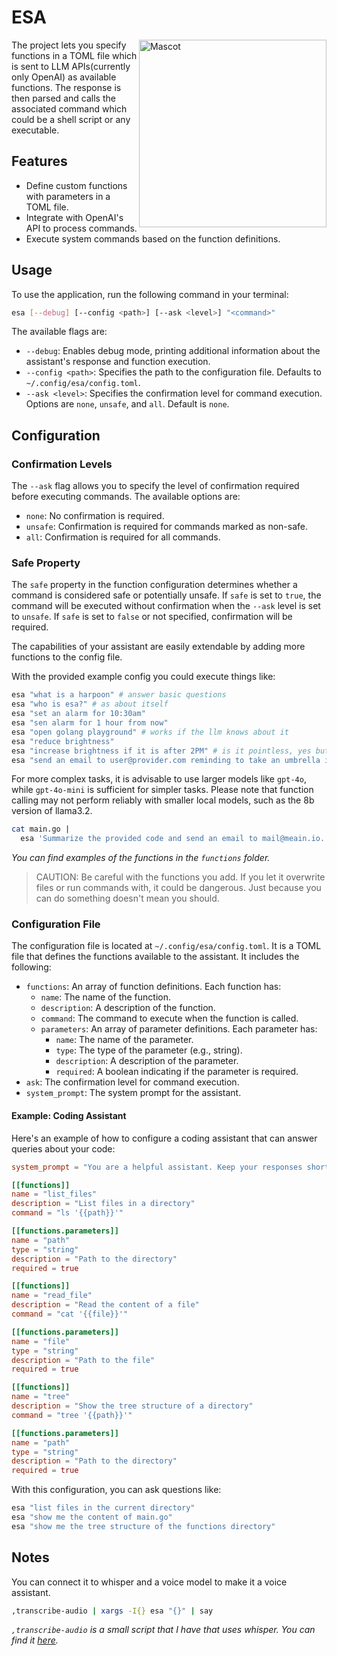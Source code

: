 # ESA

<img src="https://github.com/user-attachments/assets/5c2915ab-4a8e-4b49-b3b6-394d5644dac2" alt="Mascot" width="300" align="right"/>

The project lets you specify functions in a TOML file which is sent to
LLM APIs(currently only OpenAI) as available functions. The response
is then parsed and calls the associated command which could be a shell
script or any executable.

## Features

- Define custom functions with parameters in a TOML file.
- Integrate with OpenAI's API to process commands.
- Execute system commands based on the function definitions.

## Usage

To use the application, run the following command in your terminal:

```bash
esa [--debug] [--config <path>] [--ask <level>] "<command>"
```

The available flags are:
- `--debug`: Enables debug mode, printing additional information about the assistant's response and function execution.
- `--config <path>`: Specifies the path to the configuration file. Defaults to `~/.config/esa/config.toml`.
- `--ask <level>`: Specifies the confirmation level for command execution. Options are `none`, `unsafe`, and `all`. Default is `none`.

## Configuration

### Confirmation Levels

The `--ask` flag allows you to specify the level of confirmation required before executing commands. The available options are:

-   `none`: No confirmation is required.
-   `unsafe`: Confirmation is required for commands marked as non-safe.
-   `all`: Confirmation is required for all commands.

### Safe Property

The `safe` property in the function configuration determines whether a command is considered safe or potentially unsafe. If `safe` is set to `true`, the command will be executed without confirmation when the `--ask` level is set to `unsafe`. If `safe` is set to `false` or not specified, confirmation will be required.

The capabilities of your assistant are easily extendable by adding more functions to the config file.

With the provided example config you could execute things like:

```bash
esa "what is a harpoon" # answer basic questions
esa "who is esa?" # as about itself
esa "set an alarm for 10:30am"
esa "sen alarm for 1 hour from now"
esa "open golang playground" # works if the llm knows about it
esa "reduce brightness"
esa "increase brightness if it is after 2PM" # is it pointless, yes but it works
esa "send an email to user@provider.com reminding to take an umbrella if it will rain tomorrow" # something complex
```

For more complex tasks, it is advisable to use larger models like
`gpt-4o`, while `gpt-4o-mini` is sufficient for simpler tasks. Please
note that function calling may not perform reliably with smaller local
models, such as the 8b version of llama3.2.

``` bash
cat main.go |
  esa 'Summarize the provided code and send an email to mail@meain.io. Send the email only if it will not rain tonight. Also send a notification after that.'
```

_You can find examples of the functions in the `functions` folder._

> CAUTION: Be careful with the functions you add. If you let it
> overwrite files or run commands with, it could be dangerous. Just
> because you can do something doesn't mean you should.

### Configuration File

The configuration file is located at `~/.config/esa/config.toml`.  It
is a TOML file that defines the functions available to the
assistant. It includes the following:

- `functions`: An array of function definitions. Each function has:
  - `name`: The name of the function.
  - `description`: A description of the function.
  - `command`: The command to execute when the function is called.
  - `parameters`: An array of parameter definitions. Each parameter has:
    - `name`: The name of the parameter.
    - `type`: The type of the parameter (e.g., string).
    - `description`: A description of the parameter.
    - `required`: A boolean indicating if the parameter is required.
- `ask`: The confirmation level for command execution.
- `system_prompt`: The system prompt for the assistant.

#### Example: Coding Assistant

Here's an example of how to configure a coding assistant that can answer queries about your code:

```toml
system_prompt = "You are a helpful assistant. Keep your responses short and to the point."

[[functions]]
name = "list_files"
description = "List files in a directory"
command = "ls '{{path}}'"

[[functions.parameters]]
name = "path"
type = "string"
description = "Path to the directory"
required = true

[[functions]]
name = "read_file"
description = "Read the content of a file"
command = "cat '{{file}}'"

[[functions.parameters]]
name = "file"
type = "string"
description = "Path to the file"
required = true

[[functions]]
name = "tree"
description = "Show the tree structure of a directory"
command = "tree '{{path}}'"

[[functions.parameters]]
name = "path"
type = "string"
description = "Path to the directory"
required = true
```

With this configuration, you can ask questions like:

```bash
esa "list files in the current directory"
esa "show me the content of main.go"
esa "show me the tree structure of the functions directory"
```

## Notes

You can connect it to whisper and a voice model to make it a voice assistant.

```bash
,transcribe-audio | xargs -I{} esa "{}" | say
```

_`,transcribe-audio` is a small script that I have that uses whisper. You can find it [here](https://github.com/meain/dotfiles/blob/master/scripts/.local/bin/random/%2Ctranscribe-audio)._
